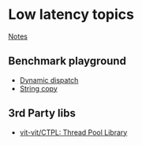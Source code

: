 # Low latency topics

[Notes](https://js-notes.vercel.app/cpp/topics/low_latency)

## Benchmark playground

- [Dynamic dispatch](benchmark_playground/dynamicDispatch.h)
- [String copy](benchmark_playground/stringCopy.h)


## 3rd Party libs

- [vit-vit/CTPL: Thread Pool Library](https://github.com/vit-vit/ctpl)